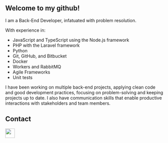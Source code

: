 ## Welcome to my github!
I am a Back-End Developer, infatuated with problem resolution.

With experience in:
- JavaScript and TypeScript using the Node.js framework
- PHP with the Laravel framework
- Python
- Git, GitHub, and Bitbucket
- Docker
- Workers and RabbitMQ
- Agile Frameworks
- Unit tests

I have been working on multiple back-end projects, applying clean code and good development practices, focusing on problem-solving and keeping projects up to date. I also have communication skills that enable productive interactions with stakeholders and team members.


## Contact

<a href="https://linkedin.com/in/larissa-martins-60314a1aa/" target="_blank"><img src="https://slackmojis.com/emojis/711-linkedin/download" width="30px"></a>

